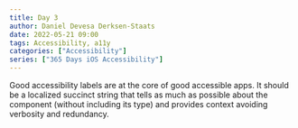 ```yaml
---
title: Day 3
author: Daniel Devesa Derksen-Staats
date: 2022-05-21 09:00
tags: Accessibility, a11y
categories: ["Accessibility"]
series: ["365 Days iOS Accessibility"]
---
```


Good accessibility labels are at the core of good accessible apps. It should be a localized succinct string that tells as much as possible about the component (without including its type) and provides context avoiding verbosity and redundancy.